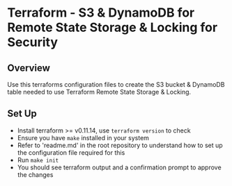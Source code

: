 # Terraform - S3 & DynamoDB for Remote State Storage & Locking for Security

## Overview
Use this terraforms configuration files to create the S3 bucket & DynamoDB table needed to use Terraform Remote State Storage & Locking.

## Set Up
- Install terraform >= v0.11.14, use `terraform version` to check
- Ensure you have `make` installed in your system
- Refer to 'readme.md' in the root repository to understand how to set up the configuration file required for this
- Run `make init`
- You should see terraform output and a confirmation prompt to approve the changes
